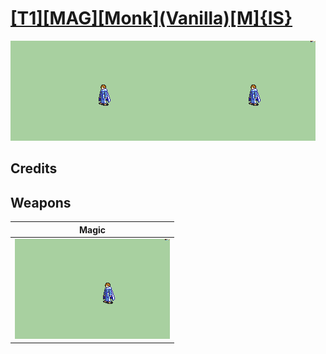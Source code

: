 # [\[T1\]\[MAG\]\[Monk\]\(Vanilla\)\[M\]{IS}](../%5BT1%5D%5BMAG%5D%5BMonk%5D(Vanilla)%5BM%5D%7BIS%7D)

<img src="./6.%20Magic/Magic_000.png" alt="[T1][MAG][Monk](Vanilla)[M]{IS} standing" />

## Credits



## Weapons


|Magic |
|  :---: |
| <img alt="Magic animation" src="./6.%20Magic/Magic.gif" /> |
